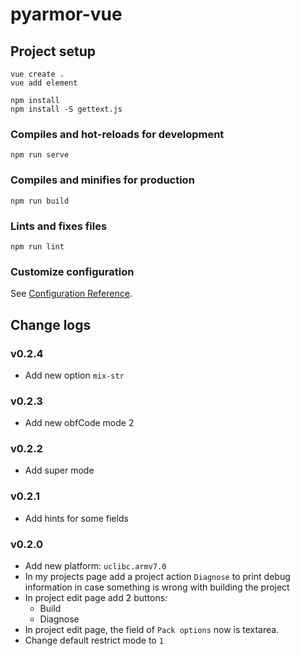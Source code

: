 # pyarmor-vue

## Project setup
```
vue create .
vue add element

npm install
npm install -S gettext.js
```

### Compiles and hot-reloads for development
```
npm run serve
```

### Compiles and minifies for production
```
npm run build
```

### Lints and fixes files
```
npm run lint
```

### Customize configuration
See [Configuration Reference](https://cli.vuejs.org/config/).

## Change logs

### v0.2.4
* Add new option `mix-str`

### v0.2.3
* Add new obfCode mode 2

### v0.2.2
* Add super mode

### v0.2.1
* Add hints for some fields

### v0.2.0
* Add new platform: `uclibc.armv7.0`
* In my projects page add a project action `Diagnose` to print debug information
  in case something is wrong with building the project
* In project edit page add 2 buttons:
  - Build
  - Diagnose
* In project edit page, the field of `Pack options` now is textarea.
* Change default restrict mode to `1`
